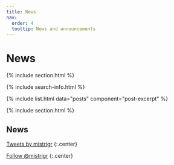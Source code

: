 ```yaml
---
title: News
nav:
  order: 4
  tooltip: News and announcements
---
```


# <i class="fas fa-feather-alt"></i>News

{% include section.html %}

{% include search-info.html %}

{% include list.html data="posts" component="post-excerpt" %}

{% include section.html %}

## News

<!-- Twitter embeds from https://publish.twitter.com/ -->

<a class="twitter-timeline" data-width="400" data-height="400" href="https://twitter.com/mistrigr?lang=en">Tweets by mistrigr</a> <script async src="https://platform.twitter.com/widgets.js" charset="utf-8"></script>
{:.center}

<a href="https://twitter.com/mistrigr?lang=en" class="twitter-follow-button" data-show-count="false">Follow @mistrigr</a><script async src="https://platform.twitter.com/widgets.js" charset="utf-8"></script>
{:.center}
